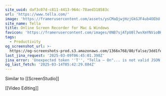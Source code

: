 ```yaml
---
site_uuid: daf3c07d-c811-4413-964c-78aed318583c
url: 'https://www.tella.com/'
image: 'https://framerusercontent.com/assets/ysCMaQjwjHzjGkGJF4ub4OEbU.png'
site_name: Tella
title: Online Screen Recorder for Mac & Windows
favicon: 'https://framerusercontent.com/images/0NB7sjATpU8l7wvXmYNVioBH8.png'
tags:
  - Productivity
og_screenshot_url: >-
  https://og-screenshots-prod.s3.amazonaws.com/1366x768/80/false/3dd1fecdea603fad3767ae8bfef69361bf7d252ac9069b4a90c5d33689fc5a9a.jpeg
last_jina_request: '2025-03-09T06:45:01.398Z'
jina_error: 'Unexpected token ''T'', "Tella — On"... is not valid JSON'
og_last_fetch: '2025-03-14T05:42:29.884Z'
---
```


Similar to [[ScreenStudio]]

[[Video Editing]]

